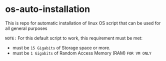 # os-auto-installation

This is repo for automatic installation of linux OS script that can be used for all general purposes

`NOTE:` For this default script to work, this requirement must be met:
*   must be `15 Gigabits` of Storage space or more. 
*   must be `1 Gigabits` of Random Access Memory (RAM) `FOR VM ONLY`